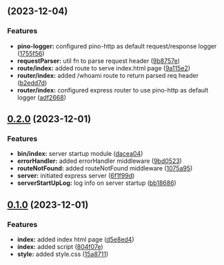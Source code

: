 ##  (2023-12-04)


### Features

* **pino-logger:** configured pino-http as default request/response logger ([1755f56](https://github.com/zhid0399123/headerparser/commit/1755f56a9f839bbe3cc8b6a52eb741983c3f9978))
* **requestParser:** util fn to parse request header ([9b8757e](https://github.com/zhid0399123/headerparser/commit/9b8757efe54bb716a5940de42b37c195834ab98f))
* **route/index:** added route to serve index.html page ([9a115e2](https://github.com/zhid0399123/headerparser/commit/9a115e29fac2b9b7be45e73dbc83ab4188263a67))
* **router/index:** added /whoami route to return parsed req header ([b2edd7d](https://github.com/zhid0399123/headerparser/commit/b2edd7d77536e4e69ac3869554c2883cba43732d))
* **router/index:** configured express router to use pino-http as default logger ([adf2668](https://github.com/zhid0399123/headerparser/commit/adf2668e5ce7828709e3386f9aa5cd61ae660a86))

## [0.2.0](https://github.com/zhid0399123/headerparser/compare/0.1.0...0.2.0) (2023-12-01)


### Features

* **bin/index:** server startup module ([dacea04](https://github.com/zhid0399123/headerparser/commit/dacea048cbc1f3e79d89554bd97576e6fe71cc11))
* **errorHandler:** added errorHandler middleware ([9bd0523](https://github.com/zhid0399123/headerparser/commit/9bd052313d2543a4d862647c4361430ca2938c32))
* **routeNotFound:** added routeNotFound middleware ([1075a95](https://github.com/zhid0399123/headerparser/commit/1075a95d4a48a88b23a62250d6ba989002c98f60))
* **server:** initiated express server ([6f1f99d](https://github.com/zhid0399123/headerparser/commit/6f1f99d876d9b7db2a0e3c717b113f14a3d235a8))
* **serverStartUpLog:** log info on server startup ([bb18686](https://github.com/zhid0399123/headerparser/commit/bb18686a9333d979bf2ca4ea6e5f58519bf384bf))

## [0.1.0](https://github.com/zhid0399123/headerparser/compare/15a87119dc0305be4e693a52b72d1449495c4297...0.1.0) (2023-12-01)


### Features

* **index:** added index html page ([d5e8ed4](https://github.com/zhid0399123/headerparser/commit/d5e8ed46b5ba0c10fc055c55940a6351cbe26af4))
* **index:** added script ([804f07e](https://github.com/zhid0399123/headerparser/commit/804f07eda2d40624272e8f29b322ccb50a788a8e))
* **style:** added style.css ([15a8711](https://github.com/zhid0399123/headerparser/commit/15a87119dc0305be4e693a52b72d1449495c4297))

